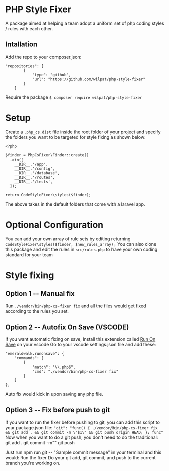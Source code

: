 # PHP Style Fixer

A package aimed at helping a team adopt a uniform set of php coding styles / rules with each other.
## Intallation

Add the repo to your composer.json:
```
"repositories": [
        {
            "type": "github",
            "url": "https://github.com/wilpat/php-style-fixer"
        }
    ]
```

Require the package
`$ composer require wilpat/php-style-fixer`

# Setup
Create a `.php_cs.dist` file inside the root folder of your project and specify the folders you want to be targeted for style fixing as shown below:
```
<?php

$finder = PhpCsFixer\Finder::create()
  ->in([
    __DIR__.'/app',
    __DIR__.'/config',
    __DIR__.'/database',
    __DIR__.'/routes',
    __DIR__.'/tests',
  ]);

return CodeStyleFixer\styles($finder);
```
The above takes in the default folders that come with a laravel app.

# Optional Configuration
You can add your own array of rule sets by editing returning `CodeStyleFixer\styles($finder, $new_rules_array);`
You can also clone this package and edit the rules in `src/rules.php` to have your own coding standard for your team


# Style fixing
## Option 1 -- Manual fix
Run `./vendor/bin/php-cs-fixer fix` and all the files would get fixed according to the rules you set.

## Option 2 -- Autofix On Save (VSCODE)
If you want automatic fixing on save,
Install this extension called [Run On Save](https://marketplace.visualstudio.com/items?itemName=emeraldwalk.RunOnSave#:~:text=Run%20On%20Save%20for%20Visual,don%27t%20trigger%20the%20commands.) on your vscode
Go to your vscode settings.json file and add these:
```
"emeraldwalk.runonsave": {
    "commands": [
        {
            "match": "\\.php$",
            "cmd": "./vendor/bin/php-cs-fixer fix"
        }
    ]
},
```
Auto fix would kick in upon saving any php file.

## Option 3 -- Fix before push to git
If you want to run the fixer before pushing to git, you can add this script to your package.json file:
`"git": "func() { ./vendor/bin/php-cs-fixer fix && git add . && git commit -m \"$1\" && git push origin HEAD; }; func"`
Now when you want to do a git push, you don't need to do the traditional:
git add .
git commit -m""
git push

Just run npm run git -- "Sample commit message" in your terminal and this would:
Run the fixer
Do your git add, git commit, and push to the current branch you're working on.




